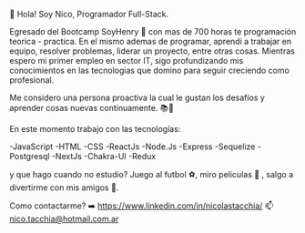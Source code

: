 👋 Hola! Soy Nico, Programador Full-Stack.

Egresado del Bootcamp SoyHenry 🚀 con mas de 700 horas te programación teorica - practica. En el mismo ademas de programar, aprendi a trabajar en equipo, resolver problemas, liderar un proyecto, entre otras cosas. Mientras espero mi primer empleo en sector IT, sigo profundizando mis conocimientos en las tecnologias que domino para seguir creciendo como profesional.

Me considero una persona proactiva la cual le gustan los desafíos y aprender cosas nuevas continuamente. 📚📓


En este momento trabajo con las tecnologías:

-JavaScript
-HTML
-CSS
-ReactJs
-Node.Js
-Express
-Sequelize
-Postgresql
-NextJs
-Chakra-UI
-Redux

y que hago cuando no estudio? Juego al futbol ⚽, miro peliculas 🍿 , salgo a divertirme con mis amigos 🥳. 


Como contactarme?  ➡️
https://www.linkedin.com/in/nicolastacchia/
📫 nico.tacchia@hotmail.com.ar

